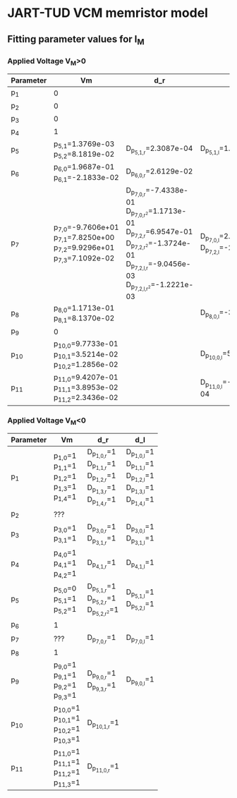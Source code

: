 # JART-TUD VCM memristor model

## Fitting parameter values for I<sub>M</sub>

### Applied Voltage V<sub>M</sub>>0
<table>
    <thead>
        <tr>
            <th>Parameter</th>
            <th>Vm</th>
            <th>d_r</th>
            <th>d_l</th>
        </tr>
    </thead>
    <tbody>
        <tr>
            <td>p<sub>1</sub></td>
            <td>0</td>
            <td></td>
            <td></td>
        </tr>
        <tr>
            <td>p<sub>2</sub></td>
            <td>0</td>
            <td></td>
            <td></td>
        </tr>
        <tr>
            <td>p<sub>3</sub></td>
            <td>0</td>
            <td></td>
            <td></td>
        </tr>
        <tr>
            <td>p<sub>4</sub></td>
            <td>1</td>
            <td></td>
            <td></td>
        </tr>
        <tr>
            <td>p<sub>5</sub></td>
            <td>
                p<sub>5,1</sub>=1.3769e-03 <br>
                p<sub>5,2</sub>=8.1819e-02
            </td>
            <td>
                D<sub>p<sub>5,1,r</sub></sub>=2.3087e-04
            </td>
            <td>
                D<sub>p<sub>5,1,l</sub></sub>=1.3293e-07
            </td>
        </tr>
        <tr>
            <td>p<sub>6</sub></td>
            <td>
                p<sub>6,0</sub>=1.9687e-01 <br>
                p<sub>6,1</sub>=-2.1833e-02
            </td>
            <td>
                D<sub>p<sub>6,0,r</sub></sub>=2.6129e-02
            </td>
            <td>
            </td>
        </tr>
        <tr>
            <td>p<sub>7</sub></td>
            <td>
                p<sub>7,0</sub>=-9.7606e+01 <br>
                p<sub>7,1</sub>=7.8250e+00 <br>
                p<sub>7,2</sub>=9.9296e+01 <br>
                p<sub>7,3</sub>=7.1092e-02
            </td>
            <td>
                D<sub>p<sub>7,0,r</sub></sub>=-7.4338e-01 <br/>
                D<sub>p<sub>7,0,r<sup>2</sup></sub></sub>=1.1713e-01 <br/>
                D<sub>p<sub>7,2,r</sub></sub>=6.9547e-01 <br/>
                D<sub>p<sub>7,2,r<sup>2</sup></sub></sub>=-1.3724e-01 <br/>
                D<sub>p<sub>7,2,l,r</sub></sub>=-9.0456e-03 <br/>
                D<sub>p<sub>7,2,l,r<sup>2</sup></sub></sub>=-1.2221e-03
            </td>
            <td>
                D<sub>p<sub>7,0,l</sub></sub>=2.4377e+00 <br/>
                D<sub>p<sub>7,2,l</sub></sub>=-2.3728e+00
            </td>
        </tr>
        <tr>
            <td>p<sub>8</sub></td>
            <td>
                p<sub>8,0</sub>=1.1713e-01 <br>
                p<sub>8,1</sub>=8.1370e-02
            </td>
            <td></td>
            <td>
                D<sub>p<sub>8,0,l</sub></sub>=-3.8320e-03
            </td>
        </tr>
        <tr>
            <td>p<sub>9</sub></td>
            <td>0</td>
            <td></td>
            <td></td>
        </tr>
        <tr>
            <td>p<sub>10</sub></td>
            <td>
                p<sub>10,0</sub>=9.7733e-01 <br>
                p<sub>10,1</sub>=3.5214e-02 <br>
                p<sub>10,2</sub>=1.2856e-02
            </td>
            <td></td>
            <td>
                D<sub>p<sub>10,0,l</sub></sub>=5.9623e-05
            </td>
        </tr>
        <tr>
            <td>p<sub>11</sub></td>
            <td>
                p<sub>11,0</sub>=9.4207e-01 <br>
                p<sub>11,1</sub>=3.8953e-02 <br>
                p<sub>11,2</sub>=2.3436e-02
            </td>
            <td></td>
            <td>
                D<sub>p<sub>11,0,l</sub></sub>=-6.7239e-04
            </td>
        </tr>
    </tbody>
</table>

### Applied Voltage V<sub>M</sub><0
<table>
    <thead>
        <tr>
            <th>Parameter</th>
            <th>Vm</th>
            <th>d_r</th>
            <th>d_l</th>
        </tr>
    </thead>
    <tbody>
        <tr>
            <td>p<sub>1</sub></td>
            <td>
                p<sub>1,0</sub>=1 <br>
                p<sub>1,1</sub>=1 <br>
                p<sub>1,2</sub>=1 <br>
                p<sub>1,3</sub>=1 <br>
                p<sub>1,4</sub>=1
            </td>
            <td>
                D<sub>p<sub>1,0,r</sub></sub>=1 <br>
                D<sub>p<sub>1,1,r</sub></sub>=1 <br>
                D<sub>p<sub>1,2,r</sub></sub>=1 <br>
                D<sub>p<sub>1,3,r</sub></sub>=1 <br>
                D<sub>p<sub>1,4,r</sub></sub>=1
            </td>
            <td>
                D<sub>p<sub>1,0,l</sub></sub>=1 <br>
                D<sub>p<sub>1,1,l</sub></sub>=1 <br>
                D<sub>p<sub>1,2,l</sub></sub>=1 <br>
                D<sub>p<sub>1,3,l</sub></sub>=1 <br>
                D<sub>p<sub>1,4,l</sub></sub>=1
            </td>
        </tr>
        <tr>
            <td>p<sub>2</sub></td>
            <td>???</td>
            <td></td>
            <td></td>
        </tr>
        <tr>
            <td>p<sub>3</sub></td>
            <td>
                p<sub>3,0</sub>=1 <br>
                p<sub>3,1</sub>=1
            </td>
            <td>
                D<sub>p<sub>3,0,r</sub></sub>=1 <br>
                D<sub>p<sub>3,1,r</sub></sub>=1
            </td>
            <td>
                D<sub>p<sub>3,0,l</sub></sub>=1 <br>
                D<sub>p<sub>3,1,l</sub></sub>=1 
            </td>
        </tr>
        <tr>
            <td>p<sub>4</sub></td>
            <td>
                p<sub>4,0</sub>=1 <br>
                p<sub>4,1</sub>=1 <br>
                p<sub>4,2</sub>=1
            </td>
            <td>
                D<sub>p<sub>4,1,r</sub></sub>=1 
            </td>
            <td>
                D<sub>p<sub>4,1,l</sub></sub>=1 
            </td>
        </tr>
        <tr>
            <td>p<sub>5</sub></td>
            <td>
                p<sub>5,0</sub>=0 <br>
                p<sub>5,1</sub>=1 <br>
                p<sub>5,2</sub>=1
            </td>
            <td>
                D<sub>p<sub>5,1,r</sub></sub>=1 <br>
                D<sub>p<sub>5,2,r</sub></sub>=1 <br>
                D<sub>p<sub>5,2,r<sup>2</sup></sub></sub>=1
            </td>
            <td>
                D<sub>p<sub>5,1,l</sub></sub>=1 <br>
                D<sub>p<sub>5,2,l</sub></sub>=1 
            </td>
        </tr>
        <tr>
            <td>p<sub>6</sub></td>
            <td>
                1
            </td>
            <td>
            </td>
            <td>
            </td>
        </tr>
        <tr>
            <td>p<sub>7</sub></td>
            <td>
                ???
            </td>
            <td>
                D<sub>p<sub>7,0,r</sub></sub>=1
            </td>
            <td>
                D<sub>p<sub>7,0,l</sub></sub>=1 
            </td>
        </tr>
        <tr>
            <td>p<sub>8</sub></td>
            <td>
                1
            </td>
            <td></td>
            <td>
            </td>
        </tr>
        <tr>
            <td>p<sub>9</sub></td>
            <td>
                p<sub>9,0</sub>=1 <br>
                p<sub>9,1</sub>=1 <br>
                p<sub>9,2</sub>=1 <br>
                p<sub>9,3</sub>=1 
            </td>
            <td>
                D<sub>p<sub>9,0,r</sub></sub>=1 <br/>
                D<sub>p<sub>9,3,r</sub></sub>=1
            </td>
            <td>
                D<sub>p<sub>9,0,l</sub></sub>=1
            </td>
        </tr>
        <tr>
            <td>p<sub>10</sub></td>
            <td>
                p<sub>10,0</sub>=1 <br>
                p<sub>10,1</sub>=1 <br>
                p<sub>10,2</sub>=1 <br>
                p<sub>10,3</sub>=1 
            </td>
            <td>
                D<sub>p<sub>10,1,r</sub></sub>=1
            </td>
            <td>
            </td>
        </tr>
        <tr>
            <td>p<sub>11</sub></td>
            <td>
                p<sub>11,0</sub>=1 <br>
                p<sub>11,1</sub>=1 <br>
                p<sub>11,2</sub>=1 <br>
                p<sub>11,3</sub>=1 
            </td>
            <td>
                D<sub>p<sub>11,0,r</sub></sub>=1
            </td>
            <td>
            </td>
        </tr>
    </tbody>
</table>
